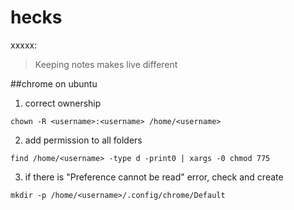 # hecks
xxxxx:
> Keeping notes makes live different

##chrome on ubuntu
1. correct ownership
```
chown -R <username>:<username> /home/<username>
```
2. add permission to all folders
```
find /home/<username> -type d -print0 | xargs -0 chmod 775
```
3. if there is "Preference cannot be read" error, check and create 
```
mkdir -p /home/<username>/.config/chrome/Default
```
